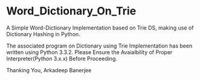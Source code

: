 Word_Dictionary_On_Trie
=======================

A Simple Word-Dictionary Implementation based on Trie DS, making use of Dictionary Hashing in Python.

The associated program on Dictionary using Trie Implementation has been written using Python 3.3.2.
Please Ensure the Avaialbility of Proper Interpreter(Python 3.x.x) Before Proceeding.

Thanking You,
Arkadeep Banerjee
